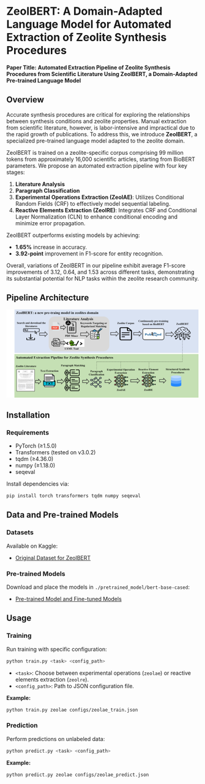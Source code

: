 # ZeolBERT: A Domain-Adapted Language Model for Automated Extraction of Zeolite Synthesis Procedures

**Paper Title:**
**Automated Extraction Pipeline of Zeolite Synthesis Procedures from Scientific Literature Using ZeolBERT, a Domain-Adapted Pre-trained Language Model**

## Overview

Accurate synthesis procedures are critical for exploring the relationships between synthesis conditions and zeolite properties. Manual extraction from scientific literature, however, is labor-intensive and impractical due to the rapid growth of publications. To address this, we introduce **ZeolBERT**, a specialized pre-trained language model adapted to the zeolite domain.

ZeolBERT is trained on a zeolite-specific corpus comprising 99 million tokens from approximately 16,000 scientific articles, starting from BioBERT parameters. We propose an automated extraction pipeline with four key stages:

1. **Literature Analysis**
2. **Paragraph Classification**
3. **Experimental Operations Extraction (ZeolAE)**: Utilizes Conditional Random Fields (CRF) to effectively model sequential labeling.
4. **Reactive Elements Extraction (ZeolRE)**: Integrates CRF and Conditional Layer Normalization (CLN) to enhance conditional encoding and minimize error propagation.

ZeolBERT outperforms existing models by achieving:

* **1.65%** increase in accuracy.
* **3.92-point** improvement in F1-score for entity recognition.

Overall, variations of ZeolBERT in our pipeline exhibit average F1-score improvements of 3.12, 0.64, and 1.53 across different tasks, demonstrating its substantial potential for NLP tasks within the zeolite research community.

## Pipeline Architecture

![Pipeline Overview](./assets/all_information.png)

## Installation

### Requirements

* PyTorch (≥1.5.0)
* Transformers (tested on v3.0.2)
* tqdm (≥4.36.0)
* numpy (≥1.18.0)
* seqeval

Install dependencies via:

```bash
pip install torch transformers tqdm numpy seqeval
```

## Data and Pre-trained Models

### Datasets

Available on Kaggle:

* [Original Dataset for ZeolBERT](https://www.kaggle.com/datasets/boldhu/original-dataset-for-zeolbert)

### Pre-trained Models

Download and place the models in `./pretrained_model/bert-base-cased`:

* [Pre-trained Model and Fine-tuned Models](https://www.kaggle.com/datasets/boldhu/original-dataset-for-zeolbert)

## Usage

### Training

Run training with specific configuration:

```bash
python train.py <task> <config_path>
```

* `<task>`: Choose between experimental operations (`zeolae`) or reactive elements extraction (`zeolre`).
* `<config_path>`: Path to JSON configuration file.

**Example:**

```bash
python train.py zeolae configs/zeolae_train.json
```

### Prediction

Perform predictions on unlabeled data:

```bash
python predict.py <task> <config_path>
```

**Example:**

```bash
python predict.py zeolae configs/zeolae_predict.json
```
